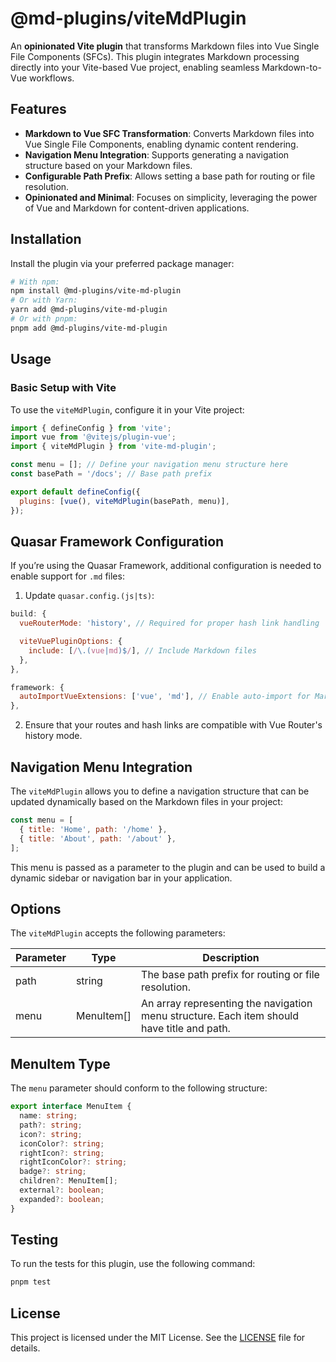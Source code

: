 # @md-plugins/viteMdPlugin

An **opinionated Vite plugin** that transforms Markdown files into Vue Single File Components (SFCs). This plugin integrates Markdown processing directly into your Vite-based Vue project, enabling seamless Markdown-to-Vue workflows.

## Features

- **Markdown to Vue SFC Transformation**: Converts Markdown files into Vue Single File Components, enabling dynamic content rendering.
- **Navigation Menu Integration**: Supports generating a navigation structure based on your Markdown files.
- **Configurable Path Prefix**: Allows setting a base path for routing or file resolution.
- **Opinionated and Minimal**: Focuses on simplicity, leveraging the power of Vue and Markdown for content-driven applications.

## Installation

Install the plugin via your preferred package manager:

```bash
# With npm:
npm install @md-plugins/vite-md-plugin
# Or with Yarn:
yarn add @md-plugins/vite-md-plugin
# Or with pnpm:
pnpm add @md-plugins/vite-md-plugin
```

## Usage

### Basic Setup with Vite

To use the `viteMdPlugin`, configure it in your Vite project:

```js
import { defineConfig } from 'vite';
import vue from '@vitejs/plugin-vue';
import { viteMdPlugin } from 'vite-md-plugin';

const menu = []; // Define your navigation menu structure here
const basePath = '/docs'; // Base path prefix

export default defineConfig({
  plugins: [vue(), viteMdPlugin(basePath, menu)],
});
```

## Quasar Framework Configuration

If you’re using the Quasar Framework, additional configuration is needed to enable support for `.md` files:

1. Update `quasar.config.(js|ts)`:

```js
build: {
  vueRouterMode: 'history', // Required for proper hash link handling

  viteVuePluginOptions: {
    include: [/\.(vue|md)$/], // Include Markdown files
  },
},

framework: {
  autoImportVueExtensions: ['vue', 'md'], // Enable auto-import for Markdown extensions
},
```

2. Ensure that your routes and hash links are compatible with Vue Router's history mode.

## Navigation Menu Integration

The `viteMdPlugin` allows you to define a navigation structure that can be updated dynamically based on the Markdown files in your project:

```js
const menu = [
  { title: 'Home', path: '/home' },
  { title: 'About', path: '/about' },
];
```

This menu is passed as a parameter to the plugin and can be used to build a dynamic sidebar or navigation bar in your application.

## Options

The `viteMdPlugin` accepts the following parameters:

| Parameter | Type       | Description                                                                                |
| --------- | ---------- | ------------------------------------------------------------------------------------------ |
| path      | string     | The base path prefix for routing or file resolution.                                       |
| menu      | MenuItem[] | An array representing the navigation menu structure. Each item should have title and path. |

## MenuItem Type

The `menu` parameter should conform to the following structure:

```ts
export interface MenuItem {
  name: string;
  path?: string;
  icon?: string;
  iconColor?: string;
  rightIcon?: string;
  rightIconColor?: string;
  badge?: string;
  children?: MenuItem[];
  external?: boolean;
  expanded?: boolean;
}
```

## Testing

To run the tests for this plugin, use the following command:

```bash
pnpm test
```

## License

This project is licensed under the MIT License. See the [LICENSE](LICENSE.md) file for details.
